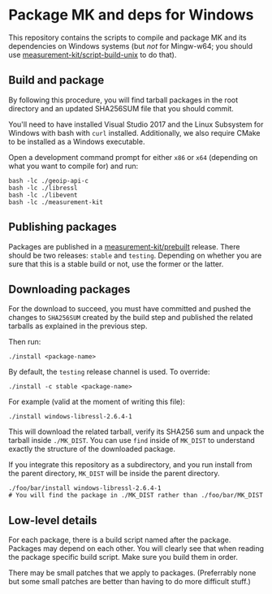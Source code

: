 # Package MK and deps for Windows

This repository contains the scripts to compile and package MK and its
dependencies on Windows systems (but _not_ for Mingw-w64; you should
use [measurement-kit/script-build-unix](
https://github.com/measurement-kit/script-build-unix
) to do that).

## Build and package

By following this procedure, you will find tarball packages in the root
directory and an updated SHA256SUM file that you should commit.

You'll need to have installed Visual Studio 2017 and the Linux Subsystem
for Windows with bash with `curl` installed. Additionally, we also require
CMake to be installed as a Windows executable.

Open a development command prompt for either `x86` or `x64` (depending
on what you want to compile for) and run:

```
bash -lc ./geoip-api-c
bash -lc ./libressl
bash -lc ./libevent
bash -lc ./measurement-kit
```

## Publishing packages

Packages are published in a [measurement-kit/prebuilt](
https://github.com/measurement-kit/prebuilt) release. There should be
two releases: `stable` and `testing`. Depending on whether you are sure
that this is a stable build or not, use the former or the latter.

## Downloading packages

For the download to succeed, you must have committed and pushed the
changes to `SHA256SUM` created by the build step and published the
related tarballs as explained in the previous step.

Then run:

```
./install <package-name>
```

By default, the `testing` release channel is used. To override:

```
./install -c stable <package-name>
```

For example (valid at the moment of writing this file):

```
./install windows-libressl-2.6.4-1
```

This will download the related tarball, verify its SHA256 sum and unpack
the tarball inside `./MK_DIST`. You can use `find` inside of `MK_DIST` to
understand exactly the structure of the downloaded package.

If you integrate this repository as a subdirectory, and you run install
from the parent directory, `MK_DIST` will be inside the parent directory.

```
./foo/bar/install windows-libressl-2.6.4-1
# You will find the package in ./MK_DIST rather than ./foo/bar/MK_DIST
```

## Low-level details

For each package, there is a build script named after the package. Packages
may depend on each other. You will clearly see that when reading the package
specific build script. Make sure you build them in order.

There may be small patches that we apply to packages. (Preferrably none but
some small patches are better than having to do more difficult stuff.)
